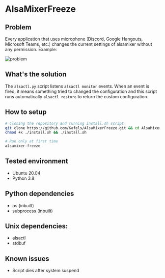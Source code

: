 # AlsaMixerFreeze

## Problem
Every application that uses microphone (Discord, Google Hangouts, Microsoft Teams, etc.) changes the current settings of alsamixer without any permission. Example:

![problem](https://user-images.githubusercontent.com/17178349/121073319-bcbf0300-c7a8-11eb-8c13-d56abf86e274.png)

## What's the solution
The `alsactl.py` script listens `alsactl monitor` events. When an event is fired, it means something tried to changed the configuration and this script runs automatically `alsactl restore` to return the custom configuration.

## How to setup
```bash
# Cloning the repository and running install.sh script
git clone https://github.com/Kafels/AlsaMixerFreeze.git && cd AlsaMixerFreeze
chmod +x ./install.sh && ./install.sh

# Run only at first time
alsamixer-freeze
```

## Tested environment
- Ubuntu 20.04
- Python 3.8

## Python dependencies
- os (inbuilt)
- subprocess (inbuilt)

## Unix dependencies:
- alsactl
- stdbuf

## Known issues
- Script dies after system suspend
